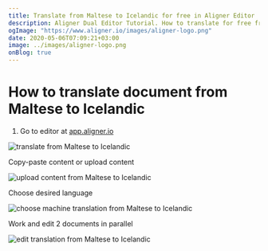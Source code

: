 ```yaml
---
title: Translate from Maltese to Icelandic for free in Aligner Editor
description: Aligner Dual Editor Tutorial. How to translate for free from Maltese to Icelandic. Aligner is multilingual document management platform. 
ogImage: "https://www.aligner.io/images/aligner-logo.png"
date: 2020-05-06T07:09:21+03:00
image: ../images/aligner-logo.png
onBlog: true
---
```


# How to translate document from Maltese to Icelandic

1. Go to editor at [app.aligner.io](https://app.aligner.io "Aligner App web page")

![translate from Maltese to Icelandic](../aligner-blank-editor.png "translate from Maltese to Icelandic")

Copy-paste content or upload content

![upload content from Maltese to Icelandic](../aligner-uploaded-document.png "upload content from Maltese to Icelandic")

Choose desired language

![choose machine translation from Maltese to Icelandic](../aligner-language-dropdown.png "choose machine translation from Maltese to Icelandic")

Work and edit 2 documents in parallel

![edit translation from Maltese to Icelandic](../aligner-double-sitded-editor.png "edit translation from Maltese to Icelandic")


